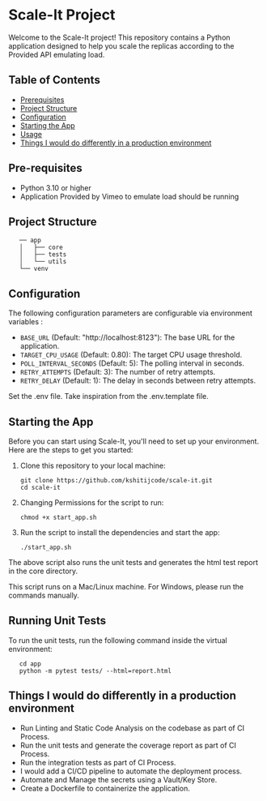 # Scale-It Project

Welcome to the Scale-It project! This repository contains a Python application designed to help you scale the replicas according to the Provided API emulating load.

## Table of Contents
- [Prerequisites](#pre-requisites)
- [Project Structure](#project-structure)
- [Configuration](#configuration)
- [Starting the App](#installation)
- [Usage](#usage)
- [Things I would do differently in a production environment](#things-i-would-do-differently-in-a-production-environment)


## Pre-requisites

- Python 3.10 or higher
- Application Provided by Vimeo to emulate load should be running 

## Project Structure

```shell
   ── app
   │   ├── core
   │   ├── tests
   │   └── utils
   └── venv
   ```


## Configuration
The following configuration parameters are configurable via environment variables : 

- `BASE_URL` (Default: "http://localhost:8123"): The base URL for the application.
- `TARGET_CPU_USAGE` (Default: 0.80): The target CPU usage threshold.
- `POLL_INTERVAL_SECONDS` (Default: 5): The polling interval in seconds.
- `RETRY_ATTEMPTS` (Default: 3): The number of retry attempts.
- `RETRY_DELAY` (Default: 1): The delay in seconds between retry attempts.

Set the .env file. Take inspiration from the .env.template file.


## Starting the App

Before you can start using Scale-It, you'll need to set up your environment. Here are the steps to get you started:

1. Clone this repository to your local machine:

   ```shell
   git clone https://github.com/kshitijcode/scale-it.git
   cd scale-it
   ```
2. Changing Permissions for the script to run:

   ```shell
   chmod +x start_app.sh
   ``` 
3. Run the script to install the dependencies and start the app:

   ```shell
   ./start_app.sh
   ```
The above script also runs the unit tests and generates the html test report in the core directory.

This script runs on a Mac/Linux machine. For Windows, please run the commands manually.


## Running Unit Tests

To run the unit tests, run the following command inside the virtual environment:

```shell
   cd app
   python -m pytest tests/ --html=report.html 
  ```


## Things I would do differently in a production environment


- Run Linting and Static Code Analysis on the codebase as part of CI Process.
- Run the unit tests and generate the coverage report as part of CI Process.
- Run the integration tests as part of CI Process.
- I would add a CI/CD pipeline to automate the deployment process.
- Automate and Manage the secrets using a Vault/Key Store.
- Create a Dockerfile to containerize the application.
 
